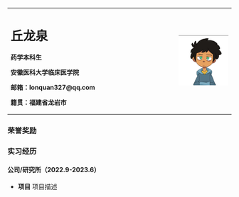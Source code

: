 <table border="0">
  <tr>
    <td width="75%">
      <h1>丘龙泉</h1>
      <p><b>药学本科生</b></p>
      <p><b>安徽医科大学临床医学院</b></p>
      <p><b>邮箱：lonquan327@qq.com</b></p>
      <p><b>籍贯：福建省龙岩市</b></p>
    </td>
    <td width="25%">
      <img src="/06BEFE2B-5E64-4115-AAA1-337C3002ECE2.jpeg" width="100%">   
  </tr>
</table>


### 荣誉奖励


### 实习经历


#### 公司/研究所（2022.9-2023.6）
- **项目**
项目描述

